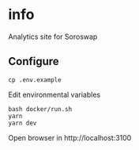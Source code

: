 # info
Analytics site for Soroswap

## Configure
```
cp .env.example
```
Edit environmental variables

```
bash docker/run.sh
yarn 
yarn dev
```
Open browser in http://localhost:3100
